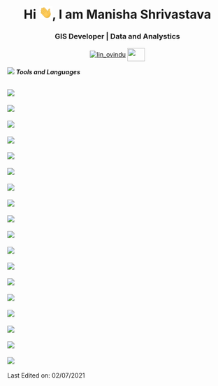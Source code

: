 <h1 align="center">Hi <img src="https://raw.githubusercontent.com/ABSphreak/ABSphreak/master/gifs/Hi.gif" width="30px">, I am Manisha Shrivastava </h1>
<h3 align="center">GIS Developer | Data and Analystics </h3>
<p align="center">
<a href="https://www.linkedin.com/in/manisha-shrivastava" target="blank"><img align="center" src="https://image.flaticon.com/icons/png/128/174/174857.png" alt="lin_ovindu" height="30" width="40" /></a>  
<a href = "mailto: manishahrivastava99@gmail.com"><img align="center" src="https://seeklogo.com/images/G/gmail-new-2020-logo-32DBE11BB4-seeklogo.com.png" height="30" width="40" /></a>
</p>
</p>

<img src="https://media.giphy.com/media/l46CBW3gBjDxj2Skg/giphy.gif" width="30px">&nbsp;***Tools and Languages***
<p align="left">
  
  <code> <img height="50" src="https://www.vectorlogo.zone/logos/python/python-icon.svg"> </code>
  <code> <img height="50" src="https://www.vectorlogo.zone/logos/djangoproject/djangoproject-ar21.svg"> </code>
  <code> <img height="50" src="https://www.vectorlogo.zone/logos/visualstudio_code/visualstudio_code-icon.svg"> </code>
  <code> <img height="50" src="https://www.vectorlogo.zone/logos/qgis/qgis-icon.svg"> </code>
  <code> <img height="50" src="https://www.vectorlogo.zone/logos/nodejs/nodejs-horizontal.svg"> </code>
  <code> <img height="50" src="https://www.vectorlogo.zone/logos/getbootstrap/getbootstrap-icon.svg"> </code>
  <code> <img height="50" src="https://www.vectorlogo.zone/logos/d3js/d3js-icon.svg"> </code>
  <code> <img height="50" src="https://www.vectorlogo.zone/logos/angular/angular-icon.svg"> </code>
  <code> <img height="50" src="https://www.vectorlogo.zone/logos/r-project/r-project-icon.svg"> </code>
  <code> <img height="50" src="https://upload.wikimedia.org/wikipedia/commons/7/7e/Spyder_logo.svg"> </code>
  <code> <img height="50" src="https://www.vectorlogo.zone/logos/jupyter/jupyter-ar21.svg"> </code>
  <code> <img height="50" src="https://www.vectorlogo.zone/logos/w3_html5/w3_html5-ar21.svg"> </code>
  <code> <img height="50" src="https://www.vectorlogo.zone/logos/mysql/mysql-ar21.svg"> </code>
  <code> <img height="50" src="https://www.vectorlogo.zone/logos/sqlite/sqlite-ar21.svg"> </code>
  <code> <img height="50" src="https://www.vectorlogo.zone/logos/reactjs/reactjs-ar21.svg"> </code>
  <code> <img height="50" src="https://www.vectorlogo.zone/logos/javascript/javascript-ar21.svg"> </code>
  <code> <img height="50" src="https://www.vectorlogo.zone/logos/microsoft_powerbi/microsoft_powerbi-ar21.svg"> </code>
  <code> <img height="50" src="https://www.vectorlogo.zone/logos/getpostman/getpostman-icon.svg"> </code>
  
  

Last Edited on: 02/07/2021




